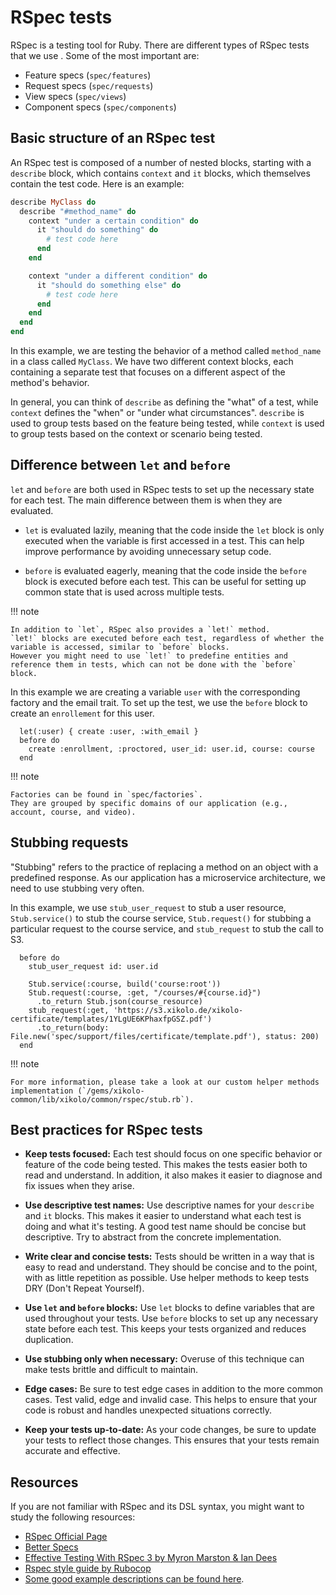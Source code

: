 # RSpec tests

RSpec is a testing tool for Ruby.
There are different types of RSpec tests that we use .
Some of the most important are:

- Feature specs (`spec/features`)
- Request specs (`spec/requests`)
- View specs (`spec/views`)
- Component specs (`spec/components`)

## Basic structure of an RSpec test

An RSpec test is composed of a number of nested blocks, starting with a `describe` block, which contains `context` and `it` blocks, which themselves contain the test code.
Here is an example:

```ruby
describe MyClass do
  describe "#method_name" do
    context "under a certain condition" do
      it "should do something" do
        # test code here
      end
    end

    context "under a different condition" do
      it "should do something else" do
        # test code here
      end
    end
  end
end
```

In this example, we are testing the behavior of a method called `method_name` in a class called `MyClass`.
We have two different context blocks, each containing a separate test that focuses on a different aspect of the method's behavior.

In general, you can think of `describe` as defining the "what" of a test, while `context` defines the "when" or "under what circumstances".
`describe` is used to group tests based on the feature being tested, while `context` is used to group tests based on the context or scenario being tested.

## Difference between `let` and `before`

`let` and `before` are both used in RSpec tests to set up the necessary state for each test.
The main difference between them is when they are evaluated.

- `let` is evaluated lazily, meaning that the code inside the `let` block is only executed when the variable is first accessed in a test.
This can help improve performance by avoiding unnecessary setup code.

- `before` is evaluated eagerly, meaning that the code inside the `before` block is executed before each test.
This can be useful for setting up common state that is used across multiple tests.

!!! note

    In addition to `let`, RSpec also provides a `let!` method.
    `let!` blocks are executed before each test, regardless of whether the variable is accessed, similar to `before` blocks.
    However you might need to use `let!` to predefine entities and reference them in tests, which can not be done with the `before` block.

In this example we are creating a variable `user` with the corresponding factory and the email trait.
To set up the test, we use the `before` block to create an `enrollement` for this user.

```.ruby
  let(:user) { create :user, :with_email }
  before do
    create :enrollment, :proctored, user_id: user.id, course: course
  end
```

!!! note

    Factories can be found in `spec/factories`.
    They are grouped by specific domains of our application (e.g., account, course, and video).

## Stubbing requests

"Stubbing" refers to the practice of replacing a method on an object with a predefined response.
As our application has a microservice architecture, we need to use stubbing very often.

In this example, we use `stub_user_request` to stub a user resource, `Stub.service()` to stub the course service, `Stub.request()` for stubbing a particular request to the course service, and `stub_request` to stub the call to S3.

```.ruby
  before do
    stub_user_request id: user.id

    Stub.service(:course, build('course:root'))
    Stub.request(:course, :get, "/courses/#{course.id}")
      .to_return Stub.json(course_resource)
    stub_request(:get, 'https://s3.xikolo.de/xikolo-certificate/templates/1YLgUE6KPhaxfpGSZ.pdf')
      .to_return(body: File.new('spec/support/files/certificate/template.pdf'), status: 200)
  end
```

!!! note

    For more information, please take a look at our custom helper methods implementation (`/gems/xikolo-common/lib/xikolo/common/rspec/stub.rb`).

## Best practices for RSpec tests

- **Keep tests focused:** Each test should focus on one specific behavior or feature of the code being tested. This makes the tests easier both to read and understand. In addition, it also makes it easier to diagnose and fix issues when they arise.

- **Use descriptive test names:** Use descriptive names for your `describe` and `it` blocks. This makes it easier to understand what each test is doing and what it's testing. A good test name should be concise but descriptive. Try to abstract from the concrete implementation.

- **Write clear and concise tests:** Tests should be written in a way that is easy to read and understand. They should be concise and to the point, with as little repetition as possible. Use helper methods to keep tests DRY (Don't Repeat Yourself).

- **Use `let` and `before` blocks:** Use `let` blocks to define variables that are used throughout your tests.
Use `before` blocks to set up any necessary state before each test. This keeps your tests organized and reduces duplication.

- **Use stubbing only when necessary:** Overuse of this technique can make tests brittle and difficult to maintain.

- **Edge cases:** Be sure to test edge cases in addition to the more common cases. Test valid, edge and invalid case. This helps to ensure that your code is robust and handles unexpected situations correctly.

- **Keep your tests up-to-date:** As your code changes, be sure to update your tests to reflect those changes. This ensures that your tests remain accurate and effective.

## Resources

If you are not familiar with RSpec and its DSL syntax, you might want to study the following resources:

- [RSpec Official Page](https://rspec.info/)
- [Better Specs](https://www.betterspecs.org/)
- [Effective Testing With RSpec 3 by Myron Marston & Ian Dees](https://pragprog.com/titles/rspec3/effective-testing-with-rspec-3/)
- [Rspec style guide by Rubocop](https://github.com/rubocop/rspec-style-guide)
- [Some good example descriptions can be found here](https://www.tomdalling.com/blog/mentoring/write-detailed-rspec-example-descriptions/).
